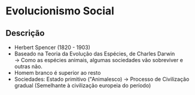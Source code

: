 # Evolucionismo Social

## Descrição

* Herbert Spencer (1820 - 1903)
* Baseado na Teoria da Evolução das Espécies, de Charles Darwin \
  \-> Como as espécies animais, algumas sociedades vão sobreviver e outras não.
* Homem branco é superior ao resto
* Sociedades: Estado primitivo ("Animalesco) -> Processo de Civilização gradual (Semelhante à civilização europeia do período)
